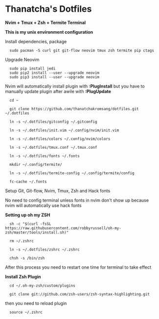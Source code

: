 # Thanatcha's Dotfiles

__Nvim + Tmux + Zsh + Termite Terminal__

__This is my unix environment configuration__

Install dependencies, package

```
  sudo pacman -S curl git git-flow neovim tmux zsh termite pip ctags
```
Upgrade Neovim
```
  sudo pip install jedi
  sudo pip2 install --user --upgrade neovim
  sudo pip3 install --user --upgrade neovim
```

Nvim will automatically install plugin with __:PlugInstall__ but you have to manually update plugin after awile with __:PlugUpdate__
  
```
  cd ~
  
  git clone https://github.com/thanatchakromsang/dotfiles.git ~/.dotfiles
  
  ln -s ~/.dotfiles/gitconfig ~/.gitconfig
  
  ln -s ~/.dotfiles/init.vim ~/.config/nvim/init.vim
  
  ln -s ~/.dotfiles/colors ~/.config/nvim/colors

  ln -s ~/.dotfiles/tmux.conf ~/.tmux.conf

  ln -s ~/.dotfiles/fonts ~/.fonts
  
  mkdir ~/.config/termite/
  
  ln -s ~/.dotfiles/termite-config ~/.config/termite/config
  
  fc-cache ~/.fonts
```

Setup Git, Git-flow, Nvim, Tmux, Zsh and Hack fonts

No need to config terminal unless fonts in nvim don't show up because nvim will automatically use hack fonts

__Setting up oh my ZSH__

```
  sh -c "$(curl -fsSL https://raw.githubusercontent.com/robbyrussell/oh-my-zsh/master/tools/install.sh)"
  
  rm ~/.zshrc
  
  ln -s ~/.dotfiles/zshrc ~/.zshrc
  
  chsh -s /bin/zsh 
```

After this process you need to restart one time for terminal to take effect

__Install Zsh Plugin__

```
  cd ~/.oh-my-zsh/custom/plugins
  
  git clone git://github.com/zsh-users/zsh-syntax-highlighting.git
```

then you need to reload plugin

```
  source ~/.zshrc
```
